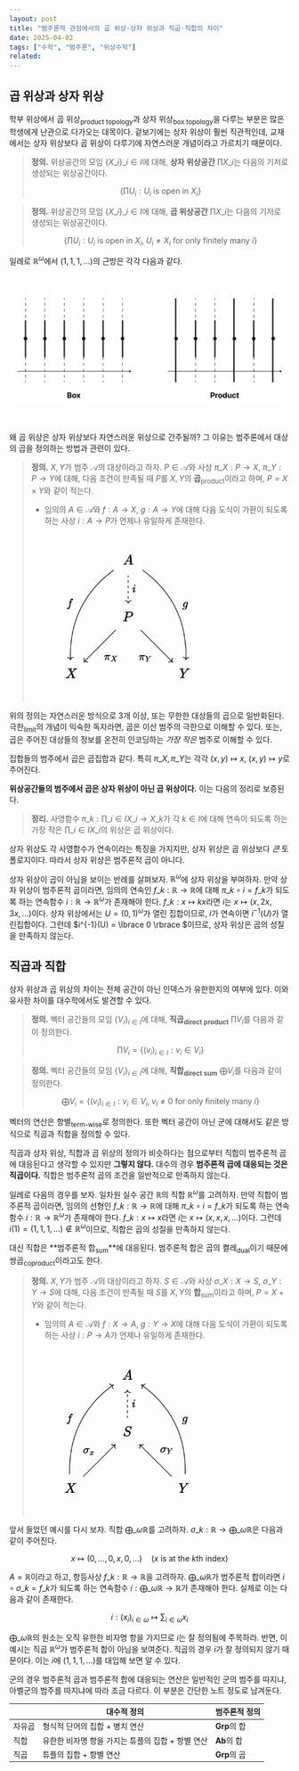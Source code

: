 ```yaml
---
layout: post
title: "범주론적 관점에서의 곱 위상·상자 위상과 직곱·직합의 차이"
date: 2025-04-02
tags: ["수학", "범주론", "위상수학"]
related:
---
```


## 곱 위상과 상자 위상

학부 위상에서 곱 위상<sub>product topology</sub>과 상자 위상<sub>box topology</sub>을 다루는 부분은 많은 학생에게 난관으로 다가오는 대목이다. 겉보기에는 상자 위상이 훨씬 직관적인데, 교재에서는 상자 위상보다 곱 위상이 다루기에 자연스러운 개념이라고 가르치기 때문이다.

> **정의.** 위상공간의 모임 $\lbrace  X\_i \rbrace \_{i \in I}$에 대해, **상자 위상공간** $\prod X\_i$는 다음의 기저로 생성되는 위상공간이다.
>
> $$
> \left\{ \prod U_i : U_i \text{ is open in } X_i \right\}
> $$

> **정의.** 위상공간의 모임 $\lbrace  X\_i \rbrace \_{i \in I}$에 대해, **곱 위상공간** $\prod X\_i$는 다음의 기저로 생성되는 위상공간이다.
>
> $$
> \left\{ \prod U_i : U_i \text{ is open in } X_i,\;  U_i \neq X_i \text{ for only finitely many } i\right\}
> $$

일례로 $\mathbb{R}^\omega$에서 $(1, 1, 1, \dots)$의 근방은 각각 다음과 같다.

<img src="/public/box-product.png" style="width: 550px; margin: 2em auto;">

왜 곱 위상은 상자 위상보다 자연스러운 위상으로 간주될까? 그 이유는 범주론에서 대상의 곱을 정의하는 방법과 관련이 있다.

> **정의.** $X, Y$가 범주 $\mathcal{A}$의 대상이라고 하자. $P \in \mathcal{A}$와 사상 $\pi\_X : P \to X$, $\pi\_Y : P \to Y$에 대해, 다음 조건이 만족될 때 $P$를 $X, Y$의 **곱**<sub>product</sub>이라고 하며, $P = X \times Y$와 같이 적는다.
>
> - 임의의 $A \in \mathcal{A}$와 $f: A \to X$, $g: A \to Y$에 대해 다음 도식이 가환이 되도록 하는 사상 $i: A \to P$가 언제나 유일하게 존재한다.
>
> <img src="/public/categorical-product.png" style="width: 350px; margin: 2em auto; mix-blend-mode: multiply;">

위의 정의는 자연스러운 방식으로 3개 이상, 또는 무한한 대상들의 곱으로 일반화된다. 극한<sub>limit</sub>의 개념이 익숙한 독자라면, 곱은 이산 범주의 극한으로 이해할 수 있다. 또는, 곱은 주어진 대상들의 정보를 온전히 인코딩하는 _가장 작은_ 범주로 이해할 수 있다.

집합들의 범주에서 곱은 곱집합과 같다. 특히 $\pi\_X, \pi\_Y$는 각각 $(x, y) \mapsto x$, $(x, y) \mapsto y$로 주어진다.

**위상공간들의 범주에서 곱은 상자 위상이 아닌 곱 위상이다.** 이는 다음의 정리로 보증된다.

> **정리.** 사영함수 $\pi\_k : \prod\_{i \in I}X\_i \to X\_k$가 각 $k \in I$에 대해 연속이 되도록 하는 가장 작은 $\prod\_{i \in I}X\_i$의 위상은 곱 위상이다.

상자 위상도 각 사영함수가 연속이라는 특징을 가지지만, 상자 위상은 곱 위상보다 _큰_ 토폴로지이다. 따라서 상자 위상은 범주론적 곱이 아니다.

상자 위상이 곱이 아님을 보이는 반례를 살펴보자. $\mathbb{R}^\omega$에 상자 위상을 부여하자. 만약 상자 위상이 범주론적 곱이라면, 임의의 연속인 $f\_k: \mathbb{R} \to \mathbb{R}$에 대해 $\pi\_k \circ i = f\_k$가 되도록 하는 연속함수 $i : \mathbb{R} \to \mathbb{R}^\omega$가 존재해야 한다. $f\_k: x \mapsto kx$라면 $i$는 $x \mapsto (x, 2x, 3x, \dots)$이다. 상자 위상에서는 $U = (0, 1)^\omega$가 열린 집합이므로, $i$가 연속이면 $i^{-1}(U)$가 열린집합이다. 그런데 $i^{-1}(U) = \lbrace 0 \rbrace $이므로, 상자 위상은 곱의 성질을 만족하지 않는다.

## 직곱과 직합

상자 위상과 곱 위상의 차이는 전체 공간이 아닌 인덱스가 유한한지의 여부에 있다. 이와 유사한 차이를 대수학에서도 발견할 수 있다.

> **정의.** 벡터 공간들의 모임 $\{ V_i \}_{i \in I}$에 대해, **직곱<sub>direct product</sub>** $\prod V_i$를 다음과 같이 정의한다.
>
> $$
> \prod V_i = \left\{ (v_i)_{i \in I} : v_i \in V_i \right\}
> $$

> **정의.** 벡터 공간들의 모임 $\{ V_i \}_{i \in I}$에 대해, **직합<sub>direct sum</sub>** $\bigoplus V_i$를 다음과 같이 정의한다.
>
> $$
> \bigoplus V_i = \left\{ (v_i)_{i \in I} : v_i \in V_i,\; v_i \neq 0 \text{ for only finitely many }i \right\}
> $$

벡터의 연산은 항별<sub>term-wise</sub>로 정의한다. 또한 벡터 공간이 아닌 군에 대해서도 같은 방식으로 직곱과 직합을 정의할 수 있다.

직곱과 상자 위상, 직합과 곱 위상의 정의가 비슷하다는 점으로부터 직합이 범주론적 곱에 대응된다고 생각할 수 있지만 **그렇지 않다.** 대수의 경우 **범주론적 곱에 대응되는 것은 직곱이다.** 직합은 범주론적 곱의 조건을 일반적으로 만족하지 않는다.

일례로 다음의 경우를 보자. 일차원 실수 공간 $\mathbb{R}$의 직합 $\mathbb{R}^\omega$를 고려하자. 만약 직합이 범주론적 곱이라면, 임의의 선형인 $f\_k: \mathbb{R} \to \mathbb{R}$에 대해 $\pi\_k \circ i = f\_k$가 되도록 하는 연속함수 $i : \mathbb{R} \to \mathbb{R}^\omega$가 존재해야 한다. $f\_k: x \mapsto x$라면 $i$는 $x \mapsto (x, x, x, \dots)$이다. 그런데 $i(1) = (1, 1, 1, \dots) \notin \mathbb{R}^\omega$이므로, 직합은 곱의 성질을 만족하지 않는다.

대신 직합은 **범주론적 합<sub>sum</sub>**에 대응된다. 범주론적 합은 곱의 켤레<sub>dual</sub>이기 때문에 쌍곱<sub>coproduct</sub>이라고도 한다.

> **정의.** $X, Y$가 범주 $\mathcal{A}$의 대상이라고 하자. $S \in \mathcal{A}$와 사상 $\sigma\_X : X \to S$, $\sigma\_Y : Y \to S$에 대해, 다음 조건이 만족될 때 $S$를 $X, Y$의 **합**<sub>sum</sub>이라고 하며, $P = X + Y$와 같이 적는다.
>
> - 임의의 $A \in \mathcal{A}$와 $f: X \to A$, $g: Y \to X$에 대해 다음 도식이 가환이 되도록 하는 사상 $i: P \to A$가 언제나 유일하게 존재한다.
>
> <img src="/public/categorical-sum.png" style="width: 350px; margin: 2em auto; mix-blend-mode: multiply;">

앞서 들었던 예시를 다시 보자. 직합 $\bigoplus\_\omega \mathbb{R}$를 고려하자. $\sigma\_k: \mathbb{R} \to \bigoplus\_\omega \mathbb{R}$은 다음과 같이 주어진다.

$$
x \mapsto (0, \dots, 0, x, 0, \dots) \quad \text{($x$ is at the $k$th index)}
$$

$A = \mathbb{R}$이라고 하고, 항등사상 $f\_k : \mathbb{R} \to \mathbb{R}$을 고려하자. $\bigoplus\_\omega \mathbb{R}$가 범주론적 합이라면 $i \circ \sigma\_k = f\_k$가 되도록 하는 연속함수 $i : \bigoplus\_\omega \mathbb{R} \to \mathbb{R}$가 존재해야 한다. 실제로 이는 다음과 같이 존재한다.

$$
i: (x_i)_{i \in \omega} \mapsto \sum_{i \in \omega} x_i
$$

$\bigoplus\_\omega \mathbb{R}$의 원소는 오직 유한한 비자명 항을 가지므로 $i$는 잘 정의됨에 주목하라. 반면, 이 예시는 직곱 $\mathbb{R}^\omega$가 범주론적 합이 아님을 보여준다. 직곱의 경우 $i$가 잘 정의되지 않기 때문이다. 이는 $i$에 $(1, 1, 1, \dots)$를 대입해 보면 알 수 있다.

군의 경우 범주론적 곱과 범주론적 합에 대응되는 연산은 일반적인 군의 범주를 따지냐, 아벨군의 범주를 따지냐에 따라 조금 다르다. 이 부분은 간단한 노트 정도로 남겨둔다.

|        | 대수적 정의                                       | 범주론적 정의       |
| ------ | ------------------------------------------------- | ------------------- |
| 자유곱 | 형식적 단어의 집합 + 병치 연산                    | $\mathbf{Grp}$의 합 |
| 직합   | 유한한 비자명 항을 가지는 튜플의 집합 + 항별 연산 | $\mathbf{Ab}$의 합  |
| 직곱   | 튜플의 집합 + 항별 연산                           | $\mathbf{Grp}$의 곱 |
